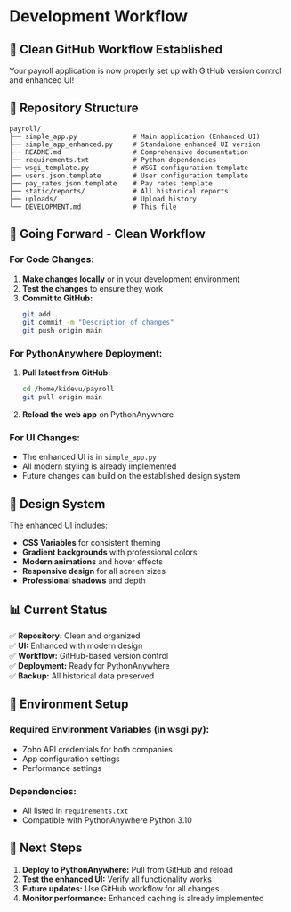 # Development Workflow

## 🚀 Clean GitHub Workflow Established

Your payroll application is now properly set up with GitHub version control and enhanced UI!

## 📁 Repository Structure

```
payroll/
├── simple_app.py              # Main application (Enhanced UI)
├── simple_app_enhanced.py     # Standalone enhanced UI version
├── README.md                  # Comprehensive documentation
├── requirements.txt           # Python dependencies
├── wsgi_template.py           # WSGI configuration template
├── users.json.template        # User configuration template
├── pay_rates.json.template    # Pay rates template
├── static/reports/            # All historical reports
├── uploads/                   # Upload history
└── DEVELOPMENT.md             # This file
```

## 🔄 Going Forward - Clean Workflow

### For Code Changes:

1. **Make changes locally** or in your development environment
2. **Test the changes** to ensure they work
3. **Commit to GitHub:**
   ```bash
   git add .
   git commit -m "Description of changes"
   git push origin main
   ```

### For PythonAnywhere Deployment:

1. **Pull latest from GitHub:**
   ```bash
   cd /home/kidevu/payroll
   git pull origin main
   ```
2. **Reload the web app** on PythonAnywhere

### For UI Changes:

- The enhanced UI is in `simple_app.py`
- All modern styling is already implemented
- Future changes can build on the established design system

## 🎨 Design System

The enhanced UI includes:
- **CSS Variables** for consistent theming
- **Gradient backgrounds** with professional colors
- **Modern animations** and hover effects
- **Responsive design** for all screen sizes
- **Professional shadows** and depth

## 📊 Current Status

✅ **Repository:** Clean and organized  
✅ **UI:** Enhanced with modern design  
✅ **Workflow:** GitHub-based version control  
✅ **Deployment:** Ready for PythonAnywhere  
✅ **Backup:** All historical data preserved  

## 🔧 Environment Setup

### Required Environment Variables (in wsgi.py):
- Zoho API credentials for both companies
- App configuration settings
- Performance settings

### Dependencies:
- All listed in `requirements.txt`
- Compatible with PythonAnywhere Python 3.10

## 📝 Next Steps

1. **Deploy to PythonAnywhere:** Pull from GitHub and reload
2. **Test the enhanced UI:** Verify all functionality works
3. **Future updates:** Use GitHub workflow for all changes
4. **Monitor performance:** Enhanced caching is already implemented